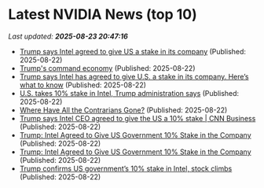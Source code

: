 # Latest NVIDIA News (top 10)
_Last updated: **2025-08-23 20:47:16**_

- [Trump says Intel agreed to give US a stake in its company](https://abcnews.go.com/Technology/wireStory/trump-intel-agreed-give-us-stake-company-124897729) (Published: 2025-08-22)
- [Trump's command economy](http://thespectator.com/topic/trumps-command-economy/) (Published: 2025-08-22)
- [Trump says Intel has agreed to give U.S. a stake in its company. Here’s what to know](https://www.pbs.org/newshour/politics/trump-says-intel-has-agreed-to-give-u-s-a-stake-in-its-company-heres-what-to-know) (Published: 2025-08-22)
- [U.S. takes 10% stake in Intel, Trump administration says](https://www.nbcnews.com/business/business-news/intel-agrees-us-stake-in-company-how-much-what-to-know-rcna226667) (Published: 2025-08-22)
- [Where Have All the Contrarians Gone?](https://awealthofcommonsense.com/2025/08/where-have-all-the-contrarians-gone/) (Published: 2025-08-22)
- [Trump says Intel CEO agreed to give the US a 10% stake | CNN Business](https://www.cnn.com/2025/08/22/tech/trump-intel-10-percent-stake) (Published: 2025-08-22)
- [Trump: Intel Agreed to Give US Government 10% Stake in the Company](https://uk.pcmag.com/processors/159693/trump-intel-agreed-to-give-us-government-10-stake-in-the-company) (Published: 2025-08-22)
- [Trump: Intel Agreed to Give US Government 10% Stake in the Company](https://me.pcmag.com/en/processors/31828/trump-intel-agreed-to-give-us-government-10-stake-in-the-company) (Published: 2025-08-22)
- [Trump confirms US government’s 10% stake in Intel, stock climbs](https://9to5mac.com/2025/08/22/trump-confirms-us-governments-10-stake-in-intel-stock-climbs/) (Published: 2025-08-22)
